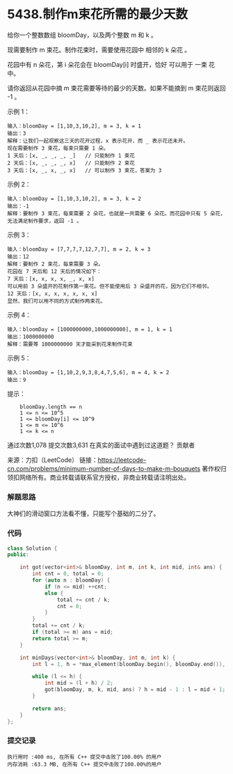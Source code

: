 # 5438.制作m束花所需的最少天数

给你一个整数数组 bloomDay，以及两个整数 m 和 k 。

现需要制作 m 束花。制作花束时，需要使用花园中 相邻的 k 朵花 。

花园中有 n 朵花，第 i 朵花会在 bloomDay[i] 时盛开，恰好 可以用于 一束 花中。

请你返回从花园中摘 m 束花需要等待的最少的天数。如果不能摘到 m 束花则返回 -1 。



示例 1：
```
输入：bloomDay = [1,10,3,10,2], m = 3, k = 1
输出：3
解释：让我们一起观察这三天的花开过程，x 表示花开，而 _ 表示花还未开。
现在需要制作 3 束花，每束只需要 1 朵。
1 天后：[x, _, _, _, _]   // 只能制作 1 束花
2 天后：[x, _, _, _, x]   // 只能制作 2 束花
3 天后：[x, _, x, _, x]   // 可以制作 3 束花，答案为 3
```
示例 2：
```
输入：bloomDay = [1,10,3,10,2], m = 3, k = 2
输出：-1
解释：要制作 3 束花，每束需要 2 朵花，也就是一共需要 6 朵花。而花园中只有 5 朵花，无法满足制作要求，返回 -1 。
```
示例 3：
```
输入：bloomDay = [7,7,7,7,12,7,7], m = 2, k = 3
输出：12
解释：要制作 2 束花，每束需要 3 朵。
花园在 7 天后和 12 天后的情况如下：
7 天后：[x, x, x, x, _, x, x]
可以用前 3 朵盛开的花制作第一束花。但不能使用后 3 朵盛开的花，因为它们不相邻。
12 天后：[x, x, x, x, x, x, x]
显然，我们可以用不同的方式制作两束花。
```
示例 4：
```
输入：bloomDay = [1000000000,1000000000], m = 1, k = 1
输出：1000000000
解释：需要等 1000000000 天才能采到花来制作花束
```
示例 5：
```
输入：bloomDay = [1,10,2,9,3,8,4,7,5,6], m = 4, k = 2
输出：9
```


提示：
```
    bloomDay.length == n
    1 <= n <= 10^5
    1 <= bloomDay[i] <= 10^9
    1 <= m <= 10^6
    1 <= k <= n
```
通过次数1,078
提交次数3,631
在真实的面试中遇到过这道题？
贡献者

来源：力扣（LeetCode）
链接：https://leetcode-cn.com/problems/minimum-number-of-days-to-make-m-bouquets
著作权归领扣网络所有。商业转载请联系官方授权，非商业转载请注明出处。

### 解题思路
大神们的滑动窗口方法看不懂，只能写个基础的二分了。

### 代码

```cpp
class Solution {
public:

    int got(vector<int>& bloomDay, int m, int k, int mid, int& ans) {
        int cnt = 0, total = 0;
        for (auto n : bloomDay) {
            if (n <= mid) ++cnt;
            else {
                total += cnt / k;
                cnt = 0;
            }
        }
        total += cnt / k;
        if (total >= m) ans = mid;
        return total >= m;
    }

    int minDays(vector<int>& bloomDay, int m, int k) {
        int l = 1, h = *max_element(bloomDay.begin(), bloomDay.end()), ans = -1;

        while (l <= h) {
            int mid = (l + h) / 2;
            got(bloomDay, m, k, mid, ans) ? h = mid - 1 : l = mid + 1;
        }

        return ans;
    }
};
```

### 提交记录

```
执行用时 :400 ms, 在所有 C++ 提交中击败了100.00% 的用户
内存消耗 :63.3 MB, 在所有 C++ 提交中击败了100.00%的用户
```